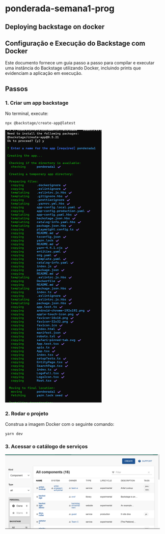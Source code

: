 # ponderada-semana1-prog
## Deploying backstage on docker

## Configuração e Execução do Backstage com Docker

Este documento fornece um guia passo a passo para compilar e executar uma instância do Backstage utilizando Docker, incluindo prints que evidenciam a aplicação em execução.


## Passos

### 1. Criar um app backstage
No terminal, execute:

```bash
npx @backstage/create-app@latest
```
![alt text](image.png)

### 2. Rodar o projeto
Construa a imagem Docker com o seguinte comando:

```bash
yarn dev
```

### 3. Acessar o catálogo de serviços
![alt text](image-1.png)